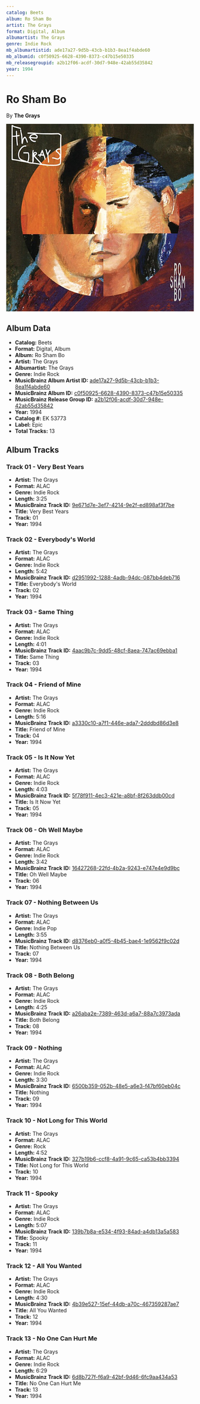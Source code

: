 ```yaml
---
catalog: Beets
album: Ro Sham Bo
artist: The Grays
format: Digital, Album
albumartist: The Grays
genre: Indie Rock
mb_albumartistid: ade17a27-9d5b-43cb-b1b3-8ea1f4abde60
mb_albumid: c0f50925-6628-4390-8373-c47b15e50335
mb_releasegroupid: a2b12f06-acdf-30d7-948e-42ab55d35842
year: 1994
---
```


# Ro Sham Bo

By **The Grays**

![](../../assets/beetscovers/The_Grays-Ro_Sham_Bo.jpg)

## Album Data

- **Catalog:** Beets
- **Format:** Digital, Album
- **Album:** Ro Sham Bo
- **Artist:** The Grays
- **Albumartist:** The Grays
- **Genre:** Indie Rock
- **MusicBrainz Album Artist ID:** [ade17a27-9d5b-43cb-b1b3-8ea1f4abde60](https://musicbrainz.org/artist/ade17a27-9d5b-43cb-b1b3-8ea1f4abde60)
- **MusicBrainz Album ID:** [c0f50925-6628-4390-8373-c47b15e50335](https://musicbrainz.org/release/c0f50925-6628-4390-8373-c47b15e50335)
- **MusicBrainz Release Group ID:** [a2b12f06-acdf-30d7-948e-42ab55d35842](https://musicbrainz.org/release-group/a2b12f06-acdf-30d7-948e-42ab55d35842)
- **Year:** 1994
- **Catalog #:** EK 53773
- **Label:** Epic
- **Total Tracks:** 13

## Album Tracks

### Track 01 - Very Best Years

- **Artist:** The Grays
- **Format:** ALAC
- **Genre:** Indie Rock
- **Length:** 3:25
- **MusicBrainz Track ID:** [9e671d7e-3ef7-4214-9e2f-ed898af3f7be](https://musicbrainz.org/recording/9e671d7e-3ef7-4214-9e2f-ed898af3f7be)
- **Title:** Very Best Years
- **Track:** 01
- **Year:** 1994

### Track 02 - Everybody's World

- **Artist:** The Grays
- **Format:** ALAC
- **Genre:** Indie Rock
- **Length:** 5:42
- **MusicBrainz Track ID:** [d2951992-1288-4adb-94dc-087bb4deb716](https://musicbrainz.org/recording/d2951992-1288-4adb-94dc-087bb4deb716)
- **Title:** Everybody's World
- **Track:** 02
- **Year:** 1994

### Track 03 - Same Thing

- **Artist:** The Grays
- **Format:** ALAC
- **Genre:** Indie Rock
- **Length:** 4:01
- **MusicBrainz Track ID:** [4aac9b7c-9dd5-48cf-8aea-747ac69ebba1](https://musicbrainz.org/recording/4aac9b7c-9dd5-48cf-8aea-747ac69ebba1)
- **Title:** Same Thing
- **Track:** 03
- **Year:** 1994

### Track 04 - Friend of Mine

- **Artist:** The Grays
- **Format:** ALAC
- **Genre:** Indie Rock
- **Length:** 5:16
- **MusicBrainz Track ID:** [a3330c10-a7f1-446e-ada7-2dddbd86d3e8](https://musicbrainz.org/recording/a3330c10-a7f1-446e-ada7-2dddbd86d3e8)
- **Title:** Friend of Mine
- **Track:** 04
- **Year:** 1994

### Track 05 - Is It Now Yet

- **Artist:** The Grays
- **Format:** ALAC
- **Genre:** Indie Rock
- **Length:** 4:03
- **MusicBrainz Track ID:** [5f78f911-4ec3-421e-a8bf-8f263ddb00cd](https://musicbrainz.org/recording/5f78f911-4ec3-421e-a8bf-8f263ddb00cd)
- **Title:** Is It Now Yet
- **Track:** 05
- **Year:** 1994

### Track 06 - Oh Well Maybe

- **Artist:** The Grays
- **Format:** ALAC
- **Genre:** Indie Rock
- **Length:** 3:42
- **MusicBrainz Track ID:** [16427268-22fd-4b2a-9243-e747e4e9d9bc](https://musicbrainz.org/recording/16427268-22fd-4b2a-9243-e747e4e9d9bc)
- **Title:** Oh Well Maybe
- **Track:** 06
- **Year:** 1994

### Track 07 - Nothing Between Us

- **Artist:** The Grays
- **Format:** ALAC
- **Genre:** Indie Pop
- **Length:** 3:55
- **MusicBrainz Track ID:** [d8376eb0-a0f5-4b45-bae4-1e9562f9c02d](https://musicbrainz.org/recording/d8376eb0-a0f5-4b45-bae4-1e9562f9c02d)
- **Title:** Nothing Between Us
- **Track:** 07
- **Year:** 1994

### Track 08 - Both Belong

- **Artist:** The Grays
- **Format:** ALAC
- **Genre:** Indie Rock
- **Length:** 4:25
- **MusicBrainz Track ID:** [a26aba2e-7389-463d-a6a7-88a7c3973ada](https://musicbrainz.org/recording/a26aba2e-7389-463d-a6a7-88a7c3973ada)
- **Title:** Both Belong
- **Track:** 08
- **Year:** 1994

### Track 09 - Nothing

- **Artist:** The Grays
- **Format:** ALAC
- **Genre:** Indie Rock
- **Length:** 3:30
- **MusicBrainz Track ID:** [6500b359-052b-48e5-a6e3-f47bf60eb04c](https://musicbrainz.org/recording/6500b359-052b-48e5-a6e3-f47bf60eb04c)
- **Title:** Nothing
- **Track:** 09
- **Year:** 1994

### Track 10 - Not Long for This World

- **Artist:** The Grays
- **Format:** ALAC
- **Genre:** Rock
- **Length:** 4:52
- **MusicBrainz Track ID:** [327b19b6-ccf8-4a91-9c65-ca53b4bb3394](https://musicbrainz.org/recording/327b19b6-ccf8-4a91-9c65-ca53b4bb3394)
- **Title:** Not Long for This World
- **Track:** 10
- **Year:** 1994

### Track 11 - Spooky

- **Artist:** The Grays
- **Format:** ALAC
- **Genre:** Indie Rock
- **Length:** 5:07
- **MusicBrainz Track ID:** [139b7b8a-e534-4f93-84ad-a4db13a5a583](https://musicbrainz.org/recording/139b7b8a-e534-4f93-84ad-a4db13a5a583)
- **Title:** Spooky
- **Track:** 11
- **Year:** 1994

### Track 12 - All You Wanted

- **Artist:** The Grays
- **Format:** ALAC
- **Genre:** Indie Rock
- **Length:** 4:30
- **MusicBrainz Track ID:** [4b39e527-15ef-44db-a70c-467359287ae7](https://musicbrainz.org/recording/4b39e527-15ef-44db-a70c-467359287ae7)
- **Title:** All You Wanted
- **Track:** 12
- **Year:** 1994

### Track 13 - No One Can Hurt Me

- **Artist:** The Grays
- **Format:** ALAC
- **Genre:** Indie Rock
- **Length:** 6:29
- **MusicBrainz Track ID:** [6d8b727f-f6a9-42bf-9d46-6fc9aa434a53](https://musicbrainz.org/recording/6d8b727f-f6a9-42bf-9d46-6fc9aa434a53)
- **Title:** No One Can Hurt Me
- **Track:** 13
- **Year:** 1994

